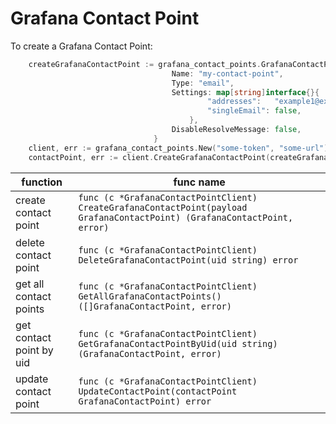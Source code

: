 # Grafana Contact Point

To create a Grafana Contact Point:

```go
    createGrafanaContactPoint := grafana_contact_points.GrafanaContactPoint{
                                    Name: "my-contact-point",
                                    Type: "email",
                                    Settings: map[string]interface{}{
                                            "addresses":   "example1@example.com;example2@example.com",
                                            "singleEmail": false,
                                        },
                                    DisableResolveMessage: false,
                                }	
    client, err := grafana_contact_points.New("some-token", "some-url")
    contactPoint, err := client.CreateGrafanaContactPoint(createGrafanaContactPoint)
```

| function                 | func name                                                                                                                 |
|--------------------------|---------------------------------------------------------------------------------------------------------------------------|
| create contact point     | `func (c *GrafanaContactPointClient) CreateGrafanaContactPoint(payload GrafanaContactPoint) (GrafanaContactPoint, error)` |
| delete contact point     | `func (c *GrafanaContactPointClient) DeleteGrafanaContactPoint(uid string) error`                                         |
| get all contact points   | `func (c *GrafanaContactPointClient) GetAllGrafanaContactPoints() ([]GrafanaContactPoint, error)`                         |
| get contact point by uid | `func (c *GrafanaContactPointClient) GetGrafanaContactPointByUid(uid string) (GrafanaContactPoint, error)`                |
| update contact point     | `func (c *GrafanaContactPointClient) UpdateContactPoint(contactPoint GrafanaContactPoint) error`                          |
